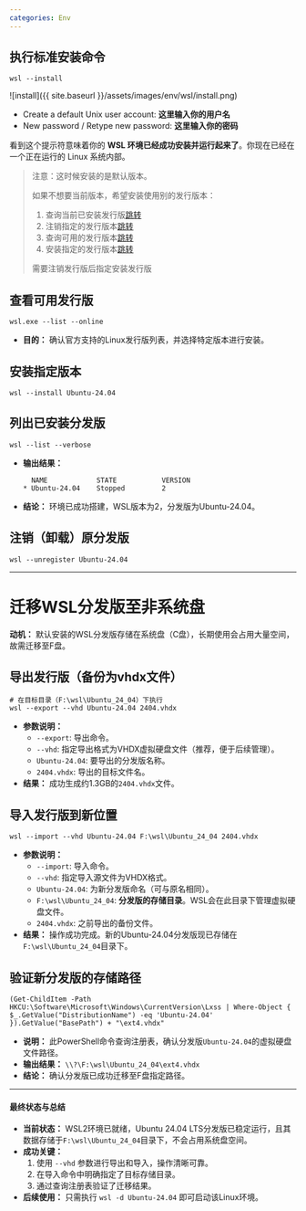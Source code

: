 ```yaml
---
categories: Env
---
```

## 执行标准安装命令

```shell
wsl --install
```

![install]({{ site.baseurl }}/assets/images/env/wsl/install.png)

- Create a default Unix user account: **这里输入你的用户名**
- New password / Retype new password: **这里输入你的密码**



看到这个提示符意味着你的 **WSL 环境已经成功安装并运行起来了**。你现在已经在一个正在运行的 Linux 系统内部。

> 注意：这时候安装的是默认版本。
>
> 如果不想要当前版本，希望安装使用别的发行版本：
>
> 1. 查询当前已安装发行版[跳转](#列出已安装分发版)
> 2. 注销指定的发行版本[跳转](#注销（卸载）原分发版)
> 3. 查询可用的发行版本[跳转](#查看可用发行版)
> 4. 安装指定的发行版本[跳转](#安装指定版本)
>
> 需要注销发行版后指定安装发行版



## 查看可用发行版

```shell
wsl.exe --list --online
```

- **目的：** 确认官方支持的Linux发行版列表，并选择特定版本进行安装。



## 安装指定版本

```shell
wsl --install Ubuntu-24.04
```



## 列出已安装分发版

```shell
wsl --list --verbose
```

- **输出结果：**

  ```shell
    NAME            STATE           VERSION
  * Ubuntu-24.04    Stopped         2
  ```

  

- **结论：** 环境已成功搭建，WSL版本为2，分发版为Ubuntu-24.04。



## 注销（卸载）原分发版

```shell
wsl --unregister Ubuntu-24.04
```



------

# 迁移WSL分发版至非系统盘

**动机：** 默认安装的WSL分发版存储在系统盘（C盘），长期使用会占用大量空间，故需迁移至F盘。

## 导出发行版（备份为vhdx文件）

```shell
# 在目标目录（F:\wsl\Ubuntu_24_04）下执行
wsl --export --vhd Ubuntu-24.04 2404.vhdx
```

- **参数说明：**
  - `--export`: 导出命令。
  - `--vhd`: 指定导出格式为VHDX虚拟硬盘文件（推荐，便于后续管理）。
  - `Ubuntu-24.04`: 要导出的分发版名称。
  - `2404.vhdx`: 导出的目标文件名。
- **结果：** 成功生成约1.3GB的`2404.vhdx`文件。



## 导入发行版到新位置

```shell
wsl --import --vhd Ubuntu-24.04 F:\wsl\Ubuntu_24_04 2404.vhdx
```

- **参数说明：**
  - `--import`: 导入命令。
  - `--vhd`: 指定导入源文件为VHDX格式。
  - `Ubuntu-24.04`: 为新分发版命名（可与原名相同）。
  - `F:\wsl\Ubuntu_24_04`: **分发版的存储目录**。WSL会在此目录下管理虚拟硬盘文件。
  - `2404.vhdx`: 之前导出的备份文件。
- **结果：** 操作成功完成。新的Ubuntu-24.04分发版现已存储在`F:\wsl\Ubuntu_24_04`目录下。

## 验证新分发版的存储路径

```shell
(Get-ChildItem -Path HKCU:\Software\Microsoft\Windows\CurrentVersion\Lxss | Where-Object { $_.GetValue("DistributionName") -eq 'Ubuntu-24.04' }).GetValue("BasePath") + "\ext4.vhdx"
```

- **说明：** 此PowerShell命令查询注册表，确认分发版`Ubuntu-24.04`的虚拟硬盘文件路径。
- **输出结果：** `\\?\F:\wsl\Ubuntu_24_04\ext4.vhdx`
- **结论：** 确认分发版已成功迁移至F盘指定路径。

------

#### 最终状态与总结

- **当前状态：** WSL2环境已就绪，Ubuntu 24.04 LTS分发版已稳定运行，且其数据存储于`F:\wsl\Ubuntu_24_04`目录下，不会占用系统盘空间。
- **成功关键：**
  1. 使用 `--vhd` 参数进行导出和导入，操作清晰可靠。
  2. 在导入命令中明确指定了目标存储目录。
  3. 通过查询注册表验证了迁移结果。
- **后续使用：** 只需执行 `wsl -d Ubuntu-24.04` 即可启动该Linux环境。
